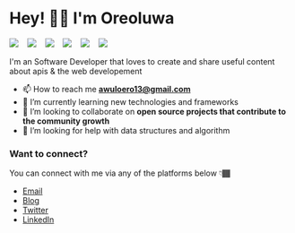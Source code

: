 # Hey! 👋🏼 I'm Oreoluwa

<img src="https://img.shields.io/badge/javascript%20-%23F0DB4F.svg?&style=for-the-badge&logo=javascript&logoColor=white" />&nbsp;&nbsp;&nbsp;
<img src="https://img.shields.io/badge/mongodb%20-%234DB33D.svg?&style=for-the-badge&logo=mongodb&logoColor=white" />&nbsp;&nbsp;&nbsp;
<img src="https://img.shields.io/badge/express%20-%2368a063.svg?&style=for-the-badge&logo=express&logoColor=white" />&nbsp;&nbsp;&nbsp;
<img src="https://img.shields.io/badge/node.js%20-%233c873a.svg?&style=for-the-badge&logo=node.js&logoColor=white" />&nbsp;&nbsp;&nbsp;
<img src="https://img.shields.io/badge/react%20-%2300D9FF.svg?&style=for-the-badge&logo=react&logoColor=white" />&nbsp;&nbsp;&nbsp;
<img src="https://img.shields.io/badge/TypeScript%20-%23007acc.svg?&style=for-the-badge&logo=typescript&logoColor=white" />&nbsp;&nbsp;&nbsp;

I'm an Software Developer that loves to create and share useful content about apis & the web developement

- 📫 How to reach me **awuloero13@gmail.com**
- 🌱 I’m currently learning new technologies and frameworks
- 👯 I’m looking to collaborate on **open source projects that contribute to the community growth**
- 🤔 I’m looking for help with data structures and algorithm

### Want to connect?

You can connect with me via any of the platforms below 👇🏾

- [Email](mailto:awuloero13@gmail.com)
- [Blog](#)
- [Twitter](#)
- [LinkedIn](https://www.linkedin.com/in/emmaunel-oreoluwa/)
